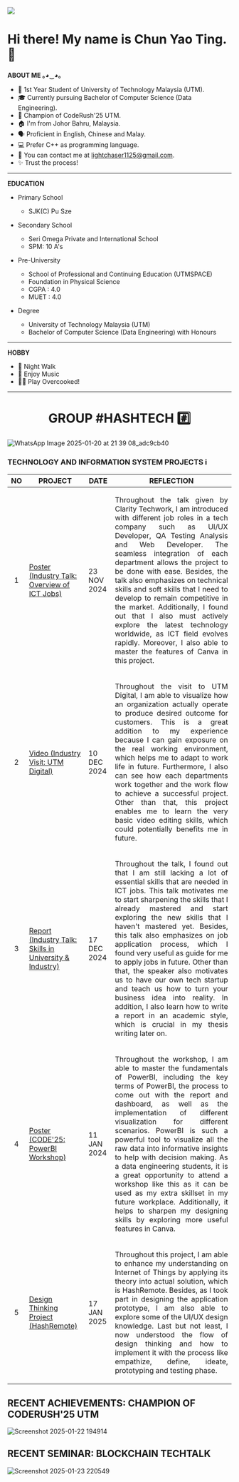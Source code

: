 ![](https://komarev.com/ghpvc/?username=yaotingchun&color=blueviolet&label=VISITORS)
# **Hi there! My name is Chun Yao Ting. 👋**

**ABOUT ME ｡⁠◕⁠‿⁠◕⁠｡**
- 🏫 1st Year Student of University of Technology Malaysia (UTM). 
- 🎓 Currently pursuing Bachelor of Computer Science (Data Engineering). 
- 🥇 Champion of CodeRush'25 UTM.
- 🏠 I'm from Johor Bahru, Malaysia.
- 🗣 Proficient in English, Chinese and Malay. 
- 💻 Prefer C++ as programming language.
- 📧 You can contact me at lightchaser1125@gmail.com.
- ✨ Trust the process! 

***

**EDUCATION**
* Primary School
  - SJK(C) Pu Sze

* Secondary School
  - Seri Omega Private and International School
  - SPM: 10 A's

* Pre-University
  - School of Professional and Continuing Education (UTMSPACE)
  - Foundation in Physical Science
  - CGPA : 4.0
  - MUET : 4.0
 
* Degree
  - University of Technology Malaysia (UTM)
  -  Bachelor of Computer Science (Data Engineering) with Honours

***

**HOBBY**
- 🚶 Night Walk 
- 🎼 Enjoy Music 
- 🧑‍🍳 Play Overcooked!

***

### <h1 align="center"> GROUP #HASHTECH #️⃣ </h1>
![WhatsApp Image 2025-01-20 at 21 39 08_adc9cb40](https://github.com/user-attachments/assets/2aa2904e-3b21-4d30-a831-b4ec1bca4d9e)
### **TECHNOLOGY AND INFORMATION SYSTEM PROJECTS** ℹ️
|    **NO**   |                                 **PROJECT**                   |    **DATE**   | **REFLECTION**  |
|-----------------------|-------------------------------------------------------------------|---------------|-----------------|
|<p align="center">1</p>| [Poster (Industry Talk: Overview of ICT Jobs)](https://github.com/yaotingchun/SEM1/blob/60412b2fb1aee491994f93b7785ec0c28c52252c/Technology%20and%20Information%20System/Assignment%201)|  23 NOV 2024  | <p align="justify">Throughout the talk given by Clarity Techwork, I am introduced with different job roles in a tech company such as  UI/UX Developer, QA Testing Analysis and Web Developer. The seamless integration of each department allows the project to be done with ease. Besides, the talk also emphasizes on technical skills and soft skills that I need to develop to remain competitive in the market. Additionally, I found out that I also must actively explore the latest technology worldwide, as ICT field evolves rapidly. Moreover, I also able to master the features of Canva in this project.</p>|
|<p align="center">2</p>| [Video (Industry Visit: UTM Digital)](https://github.com/yaotingchun/SEM1/blob/60412b2fb1aee491994f93b7785ec0c28c52252c/Technology%20and%20Information%20System/Assignment%202)|  10 DEC 2024  | <p align="justify">Throughout the visit to UTM Digital, I am able to visualize how an organization actually operate to produce desired outcome for customers. This is a great addition to my experience because I can gain exposure on the real working environment, which helps me to adapt to work life in future. Furthermore, I also can see how each departments work together and the work flow to achieve a successful project. Other than that, this project enables me to learn the very basic video editing skills, which could potentially benefits me in future. </p>|
|<p align="center">3</p>| [Report (Industry Talk: Skills in University & Industry)](https://github.com/yaotingchun/SEM1/blob/60412b2fb1aee491994f93b7785ec0c28c52252c/Technology%20and%20Information%20System/Assignment%203)|  17 DEC 2024  | <p align="justify">Throughout the talk, I found out that I am still lacking a lot of essential skills that are needed in ICT jobs. This talk motivates me to start sharpening the skills that I already mastered and start exploring the new skills that I haven't mastered yet. Besides, this talk also emphasizes on job application process, which I found very useful as guide for me to apply jobs in future. Other than that, the speaker also motivates us to have our own tech startup and teach us how to turn your business idea into reality. In addition, I also learn how to write a report in an academic style, which is crucial in my thesis writing later on. </p>  |
|<p align="center">4</p>| [Poster (CODE'25: PowerBI Workshop)](https://github.com/yaotingchun/SEM1/blob/60412b2fb1aee491994f93b7785ec0c28c52252c/Technology%20and%20Information%20System/Assignment%204)|  11 JAN 2024  | <p align="justify">Throughout the workshop, I am able to master the fundamentals of PowerBI, including the key terms of PowerBI, the process to come out with the report and dashboard, as well as the implementation of different visualization for different scenarios. PowerBI is such a powerful tool to visualize all the raw data into informative insights to help with decision making. As a data engineering students, it is a great opportunity to attend a workshop like this as it can be used as my extra skillset in my future workplace. Additionally, it helps to sharpen my designing skills by exploring more useful features in Canva. </p>|
|<p align="center">5</p>| [Design Thinking Project (HashRemote)](https://github.com/yaotingchun/SEM1/blob/60412b2fb1aee491994f93b7785ec0c28c52252c/Technology%20and%20Information%20System/Final%20Project)|  17 JAN 2025  | <p align="justify">Throughout this project, I am able to enhance my understanding on Internet of Things by applying its theory into actual solution, which is HashRemote. Besides, as I took part in designing the application prototype, I am also able to explore some of the UI/UX design knowledge. Last but not least, I now understood the flow of design thinking and how to implement it with the process like empathize, define, ideate, prototyping and testing phase.  </p> |

## **RECENT ACHIEVEMENTS: CHAMPION OF CODERUSH'25 UTM**
![Screenshot 2025-01-22 194914](https://github.com/user-attachments/assets/cb68eabe-ca39-435a-8cf1-f21ade97aa76)

## RECENT SEMINAR: BLOCKCHAIN TECHTALK
![Screenshot 2025-01-23 220549](https://github.com/user-attachments/assets/509179f0-2b5a-4996-9271-91514adfa36b)





